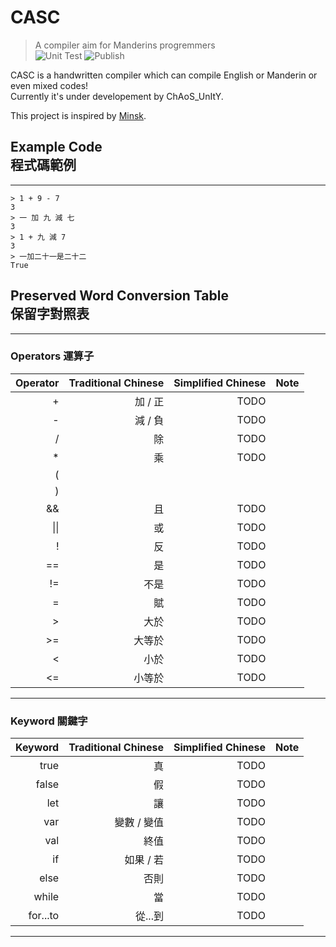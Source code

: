 # CASC  
> A compiler aim for Manderins progremmers  
![Unit Test](https://github.com/CASC-Lang/CASC/workflows/Unit%20Test/badge.svg?branch=master)
![Publish](https://github.com/CASC-Lang/CASC/workflows/Publish/badge.svg?branch=v0.0.1&event=release)

CASC is a handwritten compiler which can compile English or Manderin or even mixed codes!  
Currently it's under developement by ChAoS_UnItY.  
  
This project is inspired by [Minsk](https://github.com/terrajobst/minsk).

## Example Code <br> 程式碼範例
------
```casc
> 1 + 9 - 7
3
> 一 加 九 減 七
3
> 1 + 九 減 7
3
> 一加二十一是二十二
True
```
## Preserved Word Conversion Table <br> 保留字對照表
------
### Operators 運算子
| Operator  | Traditional Chinese   | Simplified Chinese    | Note      |
|----------:|----------------------:|----------------------:|----------:|
| +         | 加 / 正               | TODO                  |
| -         | 減 / 負               | TODO                  |
| /         | 除                    | TODO                  |
| *         | 乘                    | TODO                  |
| (         |
| )         |
| &&        | 且                    | TODO                  |
| \|\|      | 或                    | TODO                  |
| !         | 反                    | TODO                  |
| ==        | 是                    | TODO                  |
| !=        | 不是                  | TODO                  |
| =         | 賦                    | TODO                  |
| >         | 大於                  | TODO                  |
| >=        | 大等於                | TODO                  |
| <         | 小於                  | TODO                  |
| <=        | 小等於                | TODO                  |
-------
### Keyword 關鍵字
| Keyword   | Traditional Chinese   | Simplified Chinese    | Note      |
|----------:|----------------------:|----------------------:|----------:|
| true      | 真                    | TODO                  |
| false     | 假                    | TODO                  |
| let       | 讓                    | TODO                  |
| var       | 變數 / 變值           | TODO                  |
| val       | 終值                  | TODO                  |
| if        | 如果 / 若             | TODO                  |
| else      | 否則                  | TODO                  |
| while     | 當                    | TODO                  |
| for...to  | 從...到               | TODO                  |
------